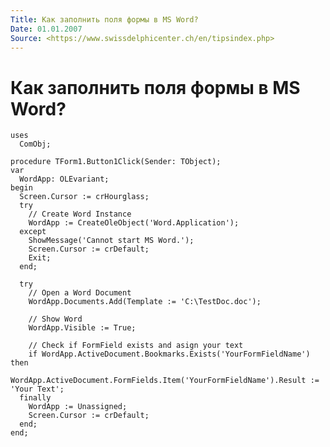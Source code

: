 ```yaml
---
Title: Как заполнить поля формы в MS Word?
Date: 01.01.2007
Source: <https://www.swissdelphicenter.ch/en/tipsindex.php>
---
```



Как заполнить поля формы в MS Word?
===================================


    uses 
      ComObj; 
     
    procedure TForm1.Button1Click(Sender: TObject); 
    var 
      WordApp: OLEvariant; 
    begin 
      Screen.Cursor := crHourglass; 
      try 
        // Create Word Instance 
        WordApp := CreateOleObject('Word.Application'); 
      except 
        ShowMessage('Cannot start MS Word.'); 
        Screen.Cursor := crDefault; 
        Exit; 
      end; 
     
      try 
        // Open a Word Document 
        WordApp.Documents.Add(Template := 'C:\TestDoc.doc'); 
     
        // Show Word 
        WordApp.Visible := True; 
     
        // Check if FormField exists and asign your text 
        if WordApp.ActiveDocument.Bookmarks.Exists('YourFormFieldName') then 
          WordApp.ActiveDocument.FormFields.Item('YourFormFieldName').Result := 'Your Text'; 
      finally 
        WordApp := Unassigned; 
        Screen.Cursor := crDefault; 
      end; 
    end; 

